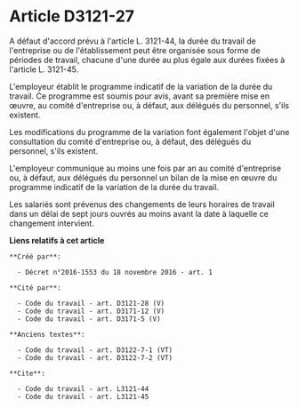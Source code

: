 # Article D3121-27

A défaut d'accord prévu à l'article L. 3121-44, la durée du travail de l'entreprise ou de l'établissement peut être organisée
sous forme de périodes de travail, chacune d'une durée au plus égale aux durées fixées à l'article L. 3121-45. 

L'employeur établit le programme indicatif de la variation de la durée du travail. Ce programme est soumis pour avis, avant
sa première mise en œuvre, au comité d'entreprise ou, à défaut, aux délégués du personnel, s'ils existent. 

Les modifications du programme de la variation font également l'objet d'une consultation du comité d'entreprise ou, à défaut,
des délégués du personnel, s'ils existent. 

L'employeur communique au moins une fois par an au comité d'entreprise ou, à défaut, aux délégués du personnel un bilan de la
mise en œuvre du programme indicatif de la variation de la durée du travail. 

Les salariés sont prévenus des changements de leurs horaires de travail dans un délai de sept jours ouvrés au moins avant la
date à laquelle ce changement intervient.

**Liens relatifs à cet article**

	**Créé par**:

	  - Décret n°2016-1553 du 18 novembre 2016 - art. 1

	**Cité par**:

	  - Code du travail - art. D3121-28 (V)
	  - Code du travail - art. D3171-12 (V)
	  - Code du travail - art. D3171-5 (V)

	**Anciens textes**:

	  - Code du travail - art. D3122-7-1 (VT)
	  - Code du travail - art. D3122-7-2 (VT)

	**Cite**:

	  - Code du travail - art. L3121-44
	  - Code du travail - art. L3121-45
